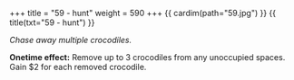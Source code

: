 +++
title = "59 - hunt"
weight = 590
+++
{{ cardim(path="59.jpg") }}
{{ title(txt="59 - hunt") }}

*Chase away multiple crocodiles.*

**Onetime effect:** Remove up to 3 crocodiles from any unoccupied spaces. Gain
$2 for each removed crocodile.
